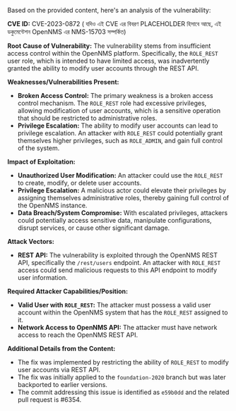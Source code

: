 Based on the provided content, here's an analysis of the vulnerability:

**CVE ID:** CVE-2023-0872 ( যদিও এই CVE এর বিবরণ PLACEHOLDER হিসাবে আছে, এই ডকুমেন্টেশন OpenNMS এর NMS-15703 সম্পর্কিত)

**Root Cause of Vulnerability:**
The vulnerability stems from insufficient access control within the OpenNMS platform. Specifically, the `ROLE_REST` user role, which is intended to have limited access, was inadvertently granted the ability to modify user accounts through the REST API.

**Weaknesses/Vulnerabilities Present:**
-   **Broken Access Control:** The primary weakness is a broken access control mechanism. The `ROLE_REST` role had excessive privileges, allowing modification of user accounts, which is a sensitive operation that should be restricted to administrative roles.
-   **Privilege Escalation:** The ability to modify user accounts can lead to privilege escalation. An attacker with `ROLE_REST` could potentially grant themselves higher privileges, such as `ROLE_ADMIN`, and gain full control of the system.

**Impact of Exploitation:**
-   **Unauthorized User Modification:** An attacker could use the `ROLE_REST` to create, modify, or delete user accounts.
-   **Privilege Escalation:** A malicious actor could elevate their privileges by assigning themselves administrative roles, thereby gaining full control of the OpenNMS instance.
-   **Data Breach/System Compromise:** With escalated privileges, attackers could potentially access sensitive data, manipulate configurations, disrupt services, or cause other significant damage.

**Attack Vectors:**
-   **REST API:** The vulnerability is exploited through the OpenNMS REST API, specifically the `/rest/users` endpoint. An attacker with `ROLE_REST` access could send malicious requests to this API endpoint to modify user information.

**Required Attacker Capabilities/Position:**
-   **Valid User with `ROLE_REST`:** The attacker must possess a valid user account within the OpenNMS system that has the `ROLE_REST` assigned to it.
-   **Network Access to OpenNMS API:** The attacker must have network access to reach the OpenNMS REST API.

**Additional Details from the Content:**
-   The fix was implemented by restricting the ability of `ROLE_REST` to modify user accounts via REST API.
-   The fix was initially applied to the `foundation-2020` branch but was later backported to earlier versions.
-   The commit addressing this issue is identified as `e59b0dd` and the related pull request is #6354.